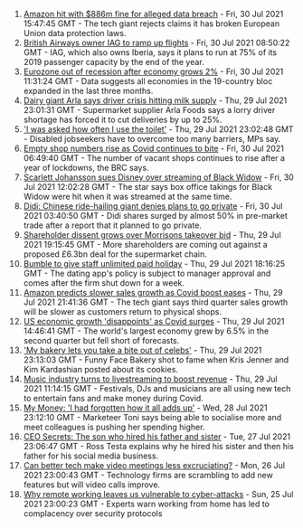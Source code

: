 1. [Amazon hit with $886m fine for alleged data breach](https://www.bbc.co.uk/news/business-58024116) - Fri, 30 Jul 2021 15:47:45 GMT - The tech giant rejects claims it has broken European Union data protection laws.
2. [British Airways owner IAG to ramp up flights](https://www.bbc.co.uk/news/business-58024108) - Fri, 30 Jul 2021 08:50:22 GMT - IAG, which also owns Iberia, says it plans to run at 75% of its 2019 passenger capacity by the end of the year.
3. [Eurozone out of recession after economy grows 2%](https://www.bbc.co.uk/news/business-58024112) - Fri, 30 Jul 2021 11:31:24 GMT - Data suggests all economies in the 19-country bloc expanded in the last three months.
4. [Dairy giant Arla says driver crisis hitting milk supply](https://www.bbc.co.uk/news/business-58012884) - Thu, 29 Jul 2021 23:01:31 GMT - Supermarket supplier Arla Foods says a lorry driver shortage has forced it to cut deliveries by up to 25%.
5. ['I was asked how often I use the toilet'](https://www.bbc.co.uk/news/business-58020735) - Thu, 29 Jul 2021 23:02:48 GMT - Disabled jobseekers have to overcome too many barriers, MPs say.
6. [Empty shop numbers rise as Covid continues to bite](https://www.bbc.co.uk/news/business-58007313) - Fri, 30 Jul 2021 06:49:40 GMT - The number of vacant shops continues to rise after a year of lockdowns, the BRC says.
7. [Scarlett Johansson sues Disney over streaming of Black Widow](https://www.bbc.co.uk/news/world-us-canada-58017445) - Fri, 30 Jul 2021 12:02:28 GMT - The star says box office takings for Black Widow were hit when it was streamed at the same time.
8. [Didi: Chinese ride-hailing giant denies plans to go private](https://www.bbc.co.uk/news/business-58021828) - Fri, 30 Jul 2021 03:40:50 GMT - Didi shares surged by almost 50% in pre-market trade after a report that it planned to go private.
9. [Shareholder dissent grows over Morrisons takeover bid](https://www.bbc.co.uk/news/business-58018966) - Thu, 29 Jul 2021 19:15:45 GMT - More shareholders are coming out against a proposed £6.3bn deal for the supermarket chain.
10. [Bumble to give staff unlimited paid holiday](https://www.bbc.co.uk/news/business-57997445) - Thu, 29 Jul 2021 18:16:25 GMT - The dating app's policy is subject to manager approval and comes after the firm shut down for a week.
11. [Amazon predicts slower sales growth as Covid boost eases](https://www.bbc.co.uk/news/business-58020895) - Thu, 29 Jul 2021 21:41:36 GMT - The tech giant says third quarter sales growth will be slower as customers return to physical shops.
12. [US economic growth 'disappoints' as Covid surges](https://www.bbc.co.uk/news/business-58007120) - Thu, 29 Jul 2021 14:46:41 GMT - The world's largest economy grew by 6.5% in the second quarter but fell short of forecasts.
13. ['My bakery lets you take a bite out of celebs'](https://www.bbc.co.uk/news/business-57865991) - Thu, 29 Jul 2021 23:13:03 GMT - Funny Face Bakery shot to fame when Kris Jenner and Kim Kardashian posted about its cookies.
14. [Music industry turns to livestreaming to boost revenue](https://www.bbc.co.uk/news/business-57817809) - Thu, 29 Jul 2021 11:14:15 GMT - Festivals, DJs and musicians are all using new tech to entertain fans and make money during Covid.
15. [My Money: 'I had forgotten how it all adds up'](https://www.bbc.co.uk/news/business-57888910) - Wed, 28 Jul 2021 23:12:10 GMT - Marketeer Toni says being able to socialise more and meet colleagues is pushing her spending higher.
16. [CEO Secrets: The son who hired his father and sister](https://www.bbc.co.uk/news/business-57968798) - Tue, 27 Jul 2021 23:06:47 GMT - Ross Testa explains why he hired his sister and then his father for his social media business.
17. [Can better tech make video meetings less excruciating?](https://www.bbc.co.uk/news/business-57720504) - Mon, 26 Jul 2021 23:00:43 GMT - Technology firms are scrambling to add new features but will video calls improve.
18. [Why remote working leaves us vulnerable to cyber-attacks](https://www.bbc.co.uk/news/business-57847652) - Sun, 25 Jul 2021 23:00:23 GMT - Experts warn working from home has led to complacency over security protocols
